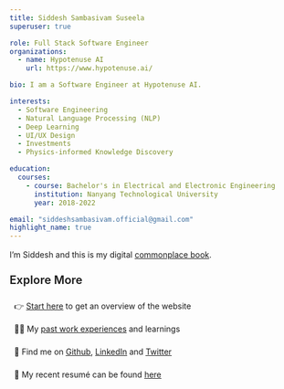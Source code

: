```yaml
---
title: Siddesh Sambasivam Suseela
superuser: true

role: Full Stack Software Engineer
organizations:
  - name: Hypotenuse AI
    url: https://www.hypotenuse.ai/

bio: I am a Software Engineer at Hypotenuse AI.

interests:
  - Software Engineering
  - Natural Language Processing (NLP)
  - Deep Learning
  - UI/UX Design
  - Investments
  - Physics-informed Knowledge Discovery

education:
  courses:
    - course: Bachelor's in Electrical and Electronic Engineering
      institution: Nanyang Technological University
      year: 2018-2022

email: "siddeshsambasivam.official@gmail.com"
highlight_name: true
---
```


<p style="margin-top:1rem;">I’m Siddesh and this is my digital <a href="https://en.wikipedia.org/wiki/Commonplace_book" target="_blank" style="text-decoration:underline">commonplace book</a>.</p>

<p style="margin-top:1.5rem; font-weight:600; margin-bottom:0.3rem;font-size:1.25rem">Explore More</p>
<ul style="list-style-type:none; padding-left:0.5rem; line-height:2.5rem;">
  <li>
    👉 <u><a href="/start-here">Start here</a></u> to get an overview of the website
  </li>
  <li>
    🧑‍💻 My <u><a href="https://www.linkedin.com/in/siddeshss/details/experience/" target="_blank">past work experiences</a></u> and learnings
  </li>
  <li>
    🧵 Find me on <u><a href="https://github.com/siddeshSambasivam" target="_blank">Github</a></u>, <u><a href="https://www.linkedin.com/in/siddeshss/" target="_blank">LinkedIn</a></u> and <u><a href="https://twitter.com/ssiddesh45" target="_blank">Twitter</a></u>
  </li>

  <li>
    📑 My recent resumé can be found <u><a href="uploads/Siddesh Sambasivam Suseela - Resume.pdf" target="_blank">here</a></u>
  </li>
</ul>
